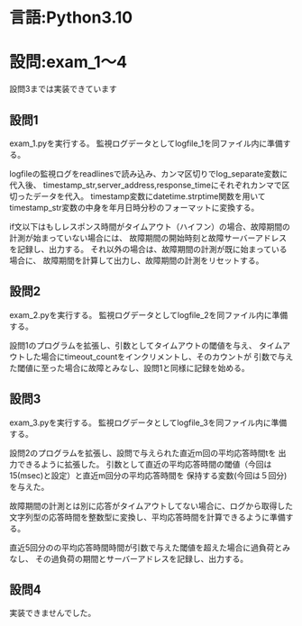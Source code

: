 # 言語:Python3.10
# 設問:exam_1～4

設問3までは実装できています


## 設問1

exam_1.pyを実行する。
監視ログデータとしてlogfile_1を同ファイル内に準備する。

logfileの監視ログをreadlinesで読み込み、カンマ区切りでlog_separate変数に代入後、
timestamp_str,server_address,response_timeにそれぞれカンマで区切ったデータを代入。
timestamp変数にdatetime.strptime関数を用いてtimestamp_str変数の中身を年月日時分秒のフォーマットに変換する。

if文以下はもしレスポンス時間がタイムアウト（ハイフン）の場合、故障期間の計測が始まっていない場合には、
故障期間の開始時刻と故障サーバーアドレスを記録し、出力する。
それ以外の場合は、故障期間の計測が既に始まっている場合に、
故障期間を計算して出力し、故障期間の計測をリセットする。


## 設問2

exam_2.pyを実行する。
監視ログデータとしてlogfile_2を同ファイル内に準備する。

設問1のプログラムを拡張し、引数としてタイムアウトの閾値を与え、
タイムアウトした場合にtimeout_countをインクリメントし、そのカウントが
引数で与えた閾値に至った場合に故障とみなし、設問1と同様に記録を始める。

## 設問3

exam_3.pyを実行する。
監視ログデータとしてlogfile_3を同ファイル内に準備する。

設問2のプログラムを拡張し、設問で与えられた直近m回の平均応答時間tを
出力できるように拡張した。
引数として直近の平均応答時間の閾値（今回は15(msec)と設定）と直近m回分の平均応答時間を
保持する変数(今回は５回分)を与えた。

故障期間の計測とは別に応答がタイムアウトしてない場合に、ログから取得した
文字列型の応答時間を整数型に変換し、平均応答時間を計算できるように準備する。

直近5回分のの平均応答時間時間が引数で与えた閾値を超えた場合に過負荷とみなし、
その過負荷の期間とサーバーアドレスを記録し、出力する。


## 設問4
実装できませんでした。
